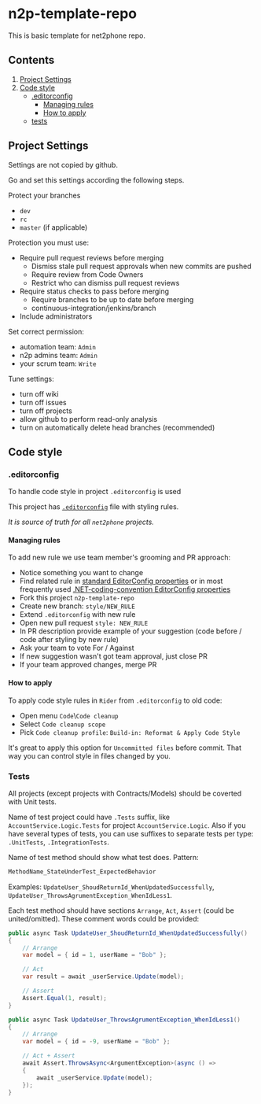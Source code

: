 # n2p-template-repo

This is basic template for net2phone repo.

## Contents

1. [Project Settings](#project-settings)
2. [Code style](#code-style)
    * [.editorconfig](#editorconfig)
        * [Managing rules](#managing-rules)
        * [How to apply](#how-to-apply)
    * [tests](#tests)

## Project Settings

Settings are not copied by github.

Go and set this settings according the following steps.

Protect your branches

* `dev`
* `rc`
* `master` (if applicable)

Protection you must use:
  
* Require pull request reviews before merging
  * Dismiss stale pull request approvals when new commits are pushed
  * Require review from Code Owners
  * Restrict who can dismiss pull request reviews
* Require status checks to pass before merging
  * Require branches to be up to date before merging
  * continuous-integration/jenkins/branch
* Include administrators

Set correct permission:

* automation team: `Admin`
* n2p admins team: `Admin`
* your scrum team: `Write`

Tune settings:

* turn off wiki
* turn off issues
* turn off projects
* allow github to perform read-only analysis
* turn on automatically delete head branches (recommended)

## Code style

### .editorconfig

To handle code style in project `.editorconfig` is used

This project has [`.editorconfig`](.editorconfig) file with styling rules.

_It is source of truth for all `net2phone` projects._

#### Managing rules

To add new rule we use team member's grooming and PR approach:

* Notice something you want to change
* Find related rule in [standard EditorConfig properties](https://www.jetbrains.com/help/resharper/Using_EditorConfig.html#standard) or in most frequently used [.NET-coding-convention EditorConfig properties](https://www.jetbrains.com/help/resharper/Using_EditorConfig.html#roslyn)
* Fork this project `n2p-template-repo`
* Create new branch: `style/NEW_RULE`
* Extend `.editorconfig` with new rule
* Open new pull request `style: NEW_RULE`
* In PR description provide example of your suggestion (code before / code after styling by new rule)
* Ask your team to vote For / Against
* If new suggestion wasn't got team approval, just close PR
* If your team approved changes, merge PR

#### How to apply

To apply code style rules in `Rider` from `.editorconfig` to old code:

* Open menu `Code`\\`Code cleanup`
* Select `Code cleanup scope`
* Pick `Code cleanup profile`: `Build-in: Reformat & Apply Code Style`

It's great to apply this option for `Uncommitted files` before commit.
That way you can control style in files changed by you.

### Tests

All projects (except projects with Contracts/Models) should be coverted with Unit tests.

Name of test project could have `.Tests` suffix, like
`AccountService.Logic.Tests` for project `AccountService.Logic`.
Also if you have several types of tests, you can use suffixes to separate tests per type: `.UnitTests`, `.IntegrationTests`.

Name of test method should show what test does. Pattern:

```csharp
MethodName_StateUnderTest_ExpectedBehavior
```

Examples: `UpdateUser_ShoudReturnId_WhenUpdatedSuccessfully`, `UpdateUser_ThrowsAgrumentException_WhenIdLess1`.

Each test method should have sections `Arrange`, `Act`, `Assert` (could be united/omitted).
These comment words could be provided:

```csharp
public async Task UpdateUser_ShoudReturnId_WhenUpdatedSuccessfully()
{
    // Arrange
    var model = { id = 1, userName = "Bob" };

    // Act
    var result = await _userService.Update(model);

    // Assert
    Assert.Equal(1, result);
}
```

```csharp
public async Task UpdateUser_ThrowsAgrumentException_WhenIdLess1()
{
    // Arrange
    var model = { id = -9, userName = "Bob" };

    // Act + Assert
    await Assert.ThrowsAsync<ArgumentException>(async () =>
    {
        await _userService.Update(model);
    });
}
```
